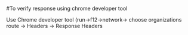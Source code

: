 #To verify response using chrome developer tool

Use Chrome developer tool (run->f12->network-> choose organizations route -> Headers -> Response Headers
